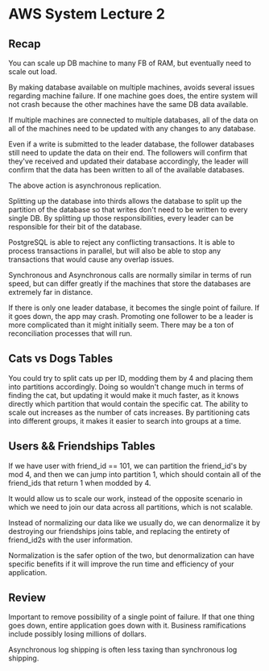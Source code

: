 # AWS System Lecture 2

## Recap
You can scale up DB machine to many FB of RAM, but eventually need to scale out load.

By making database available on multiple machines, avoids several issues regarding machine failure. If one machine goes does, the entire system will not crash because the other machines have the same DB data available.

If multiple machines are connected to multiple databases, all of the data on all of the machines need to be updated with any changes to any database.

Even if a write is submitted to the leader database, the follower databases still need to update the data on their end. The followers will confirm that they've received and updated their database accordingly, the leader will confirm that the data has been written to all of the available databases.

The above action is asynchronous replication.

Splitting up the database into thirds allows the database to split up the partition of the database so that writes don't need to be written to every single DB. By splitting up those responsibilities, every leader can be responsible for their bit of the database.

PostgreSQL is able to reject any conflicting transactions. It is able to process transactions in parallel, but will also be able to stop any transactions that would cause any overlap issues.

Synchronous and Asynchronous calls are normally similar in terms of run speed, but can differ greatly if the machines that store the databases are extremely far in distance.

If there is only one leader database, it becomes the single point of failure. If it goes down, the app may crash. Promoting one follower to be a leader is more complicated than it might initially seem. There may be a ton of reconciliation processes that will run.


## Cats vs Dogs Tables

You could try to split cats up per ID, modding them by 4 and placing them into partitions accordingly. Doing so wouldn't change much in terms of finding the cat, but updating it would make it much faster, as it knows directly which partition that would contain the specific cat. The ability to scale out increases as the number of cats increases. By partitioning cats into different groups, it makes it easier to search into groups at a time.

## Users && Friendships Tables

If we have user with friend_id == 101, we can partition the friend_id's by mod 4, and then we can jump into partition 1, which should contain all of the friend_ids that return 1 when modded by 4.

It would allow us to scale our work, instead of the opposite scenario in which we need to join our data across all partitions, which is not scalable.

Instead of normalizing our data like we usually do, we can denormalize it by destroying our friendships joins table, and replacing the entirety of friend_id2s with the user information.

Normalization is the safer option of the two, but denormalization can have specific benefits if it will improve the run time and efficiency of your application.

## Review

Important to remove possibility of a single point of failure. If that one thing goes down, entire application goes down with it. Business ramifications include possibly losing millions of dollars.

Asynchronous log shipping is often less taxing than synchronous log shipping.
